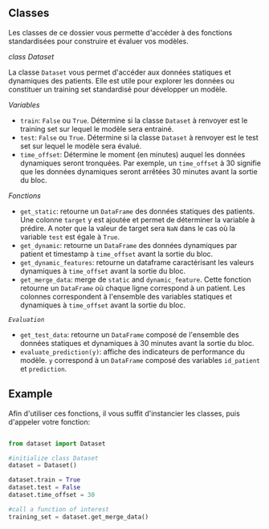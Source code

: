 ## Classes

Les classes de ce dossier vous permette d'accéder à des fonctions standardisées pour construire et évaluer vos modèles.

_class_ *Dataset*

La classe `Dataset` vous permet d'accéder aux données statiques et dynamiques des patients. Elle est utile pour explorer les données ou constituer un training set standardisé pour développer un modèle.

_Variables_

- `train`: `False` ou `True`. Détermine si la classe `Dataset` à renvoyer est le training set sur lequel le modèle sera entrainé.
- `test`: `False` ou `True`. Détermine si la classe `Dataset` à renvoyer est le test set sur lequel le modèle sera évalué.
- `time_offset`: Détermine le moment (en minutes) auquel les données dynamiques seront tronquées. Par exemple, un `time_offset` à 30 signifie que les données dynamiques seront arrêtées 30 minutes avant la sortie du bloc.

_Fonctions_

  - `get_static`: retourne un `DataFrame` des données statiques des patients. Une colonne `target` y est ajoutée et permet de déterminer la variable à prédire. A noter que la valeur de target sera `NaN` dans le cas où la variable `test` est égale à `True`.
  - `get_dynamic`: retourne un `DataFrame` des données dynamiques par patient et timestamp à `time_offset` avant la sortie du bloc.
  - `get_dynamic_features`: retourne un dataframe caractérisant les valeurs dynamiques à `time_offset` avant la sortie du bloc.
  - `get_merge_data`: merge de `static` and `dynamic_feature`. Cette fonction retourne un `DataFrame` où chaque ligne correspond à un patient. Les colonnes correspondent à l'ensemble des variables statiques et dynamiques à `time_offset` avant la sortie du bloc.

_`Evaluation`_

  - `get_test_data`: retourne un `DataFrame` composé de l'ensemble des données statiques et dynamiques à 30 minutes avant la sortie du bloc.
  - `evaluate_prediction(y)`: affiche des indicateurs de performance du modèle. `y` correspond à un `DataFrame` composé des variables `id_patient` et `prediction`.

## Example

Afin d'utiliser ces fonctions, il vous suffit d'instancier les classes, puis d'appeler votre fonction:

```python

from dataset import Dataset

#initialize class Dataset
dataset = Dataset()

dataset.train = True
dataset.test = False
dataset.time_offset = 30

#call a function of interest
training_set = dataset.get_merge_data()

```
